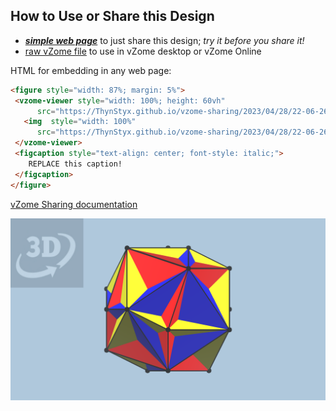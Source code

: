 
## How to Use or Share this Design

 - [***simple web page***](<https://ThynStyx.github.io/vzome-sharing/2023/04/28/22-06-26-3-Hypercubes-Nans-Max-Vol-24Cell/>) to just share this design; *try it before you share it!*
 - [raw vZome file](<https://raw.githubusercontent.com/ThynStyx/vzome-sharing/main/2023/04/28/22-06-26-3-Hypercubes-Nans-Max-Vol-24Cell/3-Hypercubes-Nans-Max-Vol-24Cell.vZome>) to use in vZome desktop or vZome Online
 
 HTML for embedding in any web page:
 ```html
<figure style="width: 87%; margin: 5%">
  <vzome-viewer style="width: 100%; height: 60vh"
       src="https://ThynStyx.github.io/vzome-sharing/2023/04/28/22-06-26-3-Hypercubes-Nans-Max-Vol-24Cell/3-Hypercubes-Nans-Max-Vol-24Cell.vZome" >
    <img  style="width: 100%"
       src="https://ThynStyx.github.io/vzome-sharing/2023/04/28/22-06-26-3-Hypercubes-Nans-Max-Vol-24Cell/3-Hypercubes-Nans-Max-Vol-24Cell.png" >
  </vzome-viewer>
  <figcaption style="text-align: center; font-style: italic;">
     REPLACE this caption!
  </figcaption>
</figure>
 ```

[vZome Sharing documentation](https://vzome.github.io/vzome/sharing.html#how-it-works)

![Image](<3-Hypercubes-Nans-Max-Vol-24Cell.png>)

